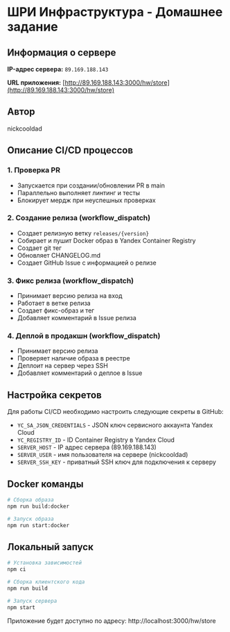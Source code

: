 # ШРИ Инфраструктура - Домашнее задание

## Информация о сервере

**IP-адрес сервера:** `89.169.188.143`

**URL приложения:** [http://89.169.188.143:3000/hw/store](http://89.169.188.143:3000/hw/store)

## Автор

nickcooldad

## Описание CI/CD процессов

### 1. Проверка PR

- Запускается при создании/обновлении PR в main
- Параллельно выполняет линтинг и тесты
- Блокирует мердж при неуспешных проверках

### 2. Создание релиза (workflow_dispatch)

- Создает релизную ветку `releases/{version}`
- Собирает и пушит Docker образ в Yandex Container Registry
- Создает git тег
- Обновляет CHANGELOG.md
- Создает GitHub Issue с информацией о релизе

### 3. Фикс релиза (workflow_dispatch)

- Принимает версию релиза на вход
- Работает в ветке релиза
- Создает фикс-образ и тег
- Добавляет комментарий в Issue релиза

### 4. Деплой в продакшн (workflow_dispatch)

- Принимает версию релиза
- Проверяет наличие образа в реестре
- Деплоит на сервер через SSH
- Добавляет комментарий о деплое в Issue

## Настройка секретов

Для работы CI/CD необходимо настроить следующие секреты в GitHub:

- `YC_SA_JSON_CREDENTIALS` - JSON ключ сервисного аккаунта Yandex Cloud
- `YC_REGISTRY_ID` - ID Container Registry в Yandex Cloud
- `SERVER_HOST` - IP адрес сервера (89.169.188.143)
- `SERVER_USER` - имя пользователя на сервере (nickcooldad)
- `SERVER_SSH_KEY` - приватный SSH ключ для подключения к серверу

## Docker команды

```bash
# Сборка образа
npm run build:docker

# Запуск образа
npm run start:docker
```

## Локальный запуск

```bash
# Установка зависимостей
npm ci

# Сборка клиентского кода
npm run build

# Запуск сервера
npm start
```

Приложение будет доступно по адресу: http://localhost:3000/hw/store
